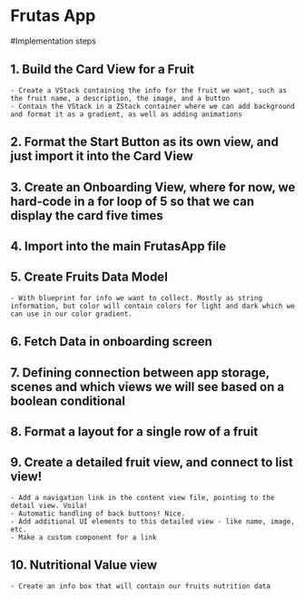 #  Frutas App

#Implementation steps

## 1. Build the Card View for a Fruit
    - Create a VStack containing the info for the fruit we want, such as the fruit name, a description, the image, and a button
    - Contain the VStack in a ZStack container where we can add background and format it as a gradient, as well as adding animations
    
## 2. Format the Start Button as its own view, and just import it into the Card View
## 3. Create an Onboarding View, where for now, we hard-code in a for loop of 5 so that we can display the card five times
## 4. Import into the main FrutasApp file
## 5. Create Fruits Data Model
    - With blueprint for info we want to collect. Mostly as string information, but color will contain colors for light and dark which we can use in our color gradient. 
    
## 6. Fetch Data in onboarding screen
## 7. Defining connection between app storage, scenes and which views we will see based on a boolean conditional
## 8. Format a layout for a single row of a fruit
## 9. Create a detailed fruit view, and connect to list view!
    - Add a navigation link in the content view file, pointing to the detail view. Voila!
    - Automatic handling of back buttons! Nice. 
    - Add additional UI elements to this detailed view - like name, image, etc. 
    - Make a custom component for a link
    
## 10. Nutritional Value view
    - Create an info box that will contain our fruits nutrition data

